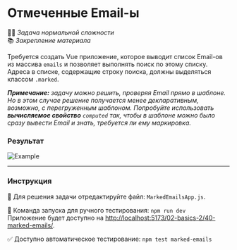 # Отмеченные Email-ы

👷🏻 _Задача нормальной сложности_\
📚 _Закрепление материала_

<!--start_statement-->

Требуется создать Vue приложение, которое выводит список Email-ов из массива `emails` и позволяет выполнять поиск по
этому списку. Адреса в списке, содержащие строку поиска, должны выделяться классом `.marked`.

_**Примечание:** задачу можно решить, проверяя Email прямо в шаблоне. Но в этом случае решение получается менее
декларативным, возможно, с перегруженным шаблоном. Попробуйте использовать **вычисляемое свойство** `computed` так,
чтобы в шаблоне можно было сразу вывести Email и знать, требуется ли ему маркировка._

### Результат

<img src="https://i.imgur.com/DA8l8pP.gif" alt="Example">

<!--end_statement-->

---

### Инструкция

📝 Для решения задачи отредактируйте файл: `MarkedEmailsApp.js`.

🚀 Команда запуска для ручного тестирования: `npm run dev`\
Приложение будет доступно на
[http://localhost:5173/02-basics-2/40-marked-emails/](http://localhost:5173/02-basics-2/40-marked-emails/).

✅ Доступно автоматическое тестирование: `npm test marked-emails`

